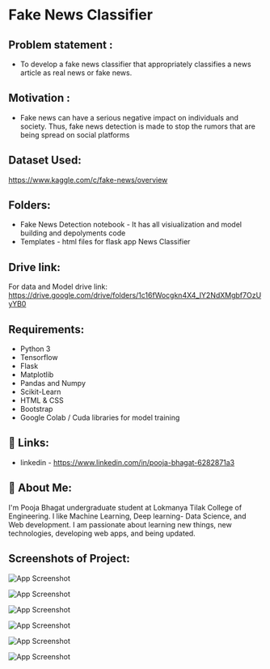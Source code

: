
# Fake News Classifier

## Problem statement : 
- To develop a fake news classifier that appropriately classifies a news article as real news or fake news.

## Motivation :
- Fake news can have a serious negative impact on individuals and society. Thus, fake news detection is made to stop the rumors that are being spread on social platforms
## Dataset Used:
 https://www.kaggle.com/c/fake-news/overview

## Folders:

- Fake News Detection notebook - It has all visiualization and model building and depolyments code
- Templates - html files for flask app News Classifier

## Drive link:
For data and Model drive link: 
https://drive.google.com/drive/folders/1c16fWocgkn4X4_IY2NdXMgbf7OzUyYB0

## Requirements:

- Python 3
- Tensorflow
- Flask
- Matplotlib
- Pandas and Numpy
- Scikit-Learn
- HTML & CSS
- Bootstrap
- Google Colab / Cuda libraries for model training

## 🔗 Links:

- linkedin - https://www.linkedin.com/in/pooja-bhagat-6282871a3

## 🚀 About Me:
I'm Pooja Bhagat undergraduate student at Lokmanya Tilak College of Engineering. I like Machine Learning, Deep learning- Data Science, and Web development. I am passionate about learning new things, new technologies, developing web apps, and being updated.
## Screenshots of Project:

![App Screenshot](https://blogger.googleusercontent.com/img/a/AVvXsEi4caCCq0UOJ0VNh5pZ0JZ1OUdq7YJLJNqgRps5nDZXNX-aYU90rE0eKvQvw884qwRIxAU-sEd8vMNEhuzc98DkoTG2H9gmWFScA2e0OM0GYUFYUy4IiNxoIyRBUxYHQdaaF5rhX8sDTVF0sr8TTh0NXSgP8wlxMFnhgAMwMKl0CE3j9OcNSsIcxLL_)

![App Screenshot](https://blogger.googleusercontent.com/img/a/AVvXsEgjvRqxsF4_wcMWN5_P4pTCX89RZYMCU9u2VOrxv-glMQAVA2X5bkkA81sF820qBom5cxG6cRaHg-goWyEJWu6KJXLUfKKy4tpaUmv3V7cliUbIpWzGsqZXgwySeNwhzJ8V_iQwRgbRrHkXP_cpJHPRzshQUH4rf6KIt9J_7lvqAbvUhjfX3u0fCx0s)

![App Screenshot](https://blogger.googleusercontent.com/img/a/AVvXsEizn-JCUTxba5-gCXgwz8s2Y05zgu_aNGu-EwcOPOH0v-LaNqUUT0KCRsaYOAxHDQq7ZzIitaJCvlKuisi8qwSk_C70QPAnN5I5p7Eoj0oAXxquq3gmKzGsgYIGygT2hhA0I9eJ87jssYZJSZUDROwUIrS4eQTUe8PbjGQtKjJWTvenQoqfyvzvDqet)

![App Screenshot](https://blogger.googleusercontent.com/img/a/AVvXsEitZ6lQtVo2OW3KGqIOdqUVCTCB3lbY4F5mvlC_1XyI44kH97iS-jitKoV5r3GYXZJa8wD7ggqIPQirfo3mXTSEm31fQZC3YZwRZDlLTE5147MYZCgiDqk4VSYbz5OZcBkRXri9xisKFgAVA0BvUSXvxpoIOF7TOREQ_wJfqUCWJkVKwZ-aGyZQbaia)

![App Screenshot](https://blogger.googleusercontent.com/img/a/AVvXsEjCbZe5TdjkE8jjxeMthTWoIc7YZjpVEiR4poogQhodfD1QHnuECF-RVKbspZG0el3gYbPLjtPekFVKqlkgDG3EjVocBXCEqlMGTRl7sFTCWjPScOQ-jJgIYkdPU_o3bMvC2sKS9p3dkFIMbr6iSIc26ynrpXLECXdKjVJJYC7uYRKTJxo9sP_eXjRL)

![App Screenshot](https://blogger.googleusercontent.com/img/a/AVvXsEiASTFEBC6pBbAH6PXWFSK4h6BhXGXoNHJld6ZsQHgyCeD6D0VfMWZXCh0hsb-cnkMUTXiNVnSrOX21tfl5knhjUEB2KzNq1OFEjBE0E0NTPeAPPYTklb8JAqjvtmZK5bEbG102inxeZNbCpM7FzWR1pISg2C77nQZr8uI-6MSW4_XGqBuea4Z2M6Xh)
  
  
  
